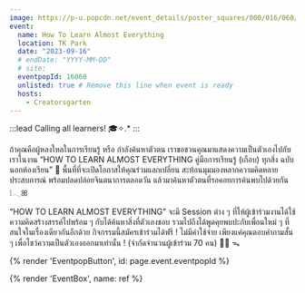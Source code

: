 ```yaml
---
image: https://p-u.popcdn.net/event_details/poster_squares/000/016/060/medium/ea29dc1e63d58abbd74afcb2760627f73f5cabb3.jpeg?1693533633
event:
  name: How To Learn Almost Everything
  location: TK Park
  date: "2023-09-16"
  # endDate: "YYYY-MM-DD"
  # site:
  eventpopId: 16060
  unlisted: true # Remove this line when event is ready
  hosts:
    - Creatorsgarten
---
```


:::lead
Calling all learners! 🎓✧.* 
:::

ถ้าคุณคือผู้หลงใหลในการเรียนรู้ หรือ กำลังค้นหาตัวตน เราขอชวนคุณมาแสดงความเป็นตัวเองไปกับเราในงาน “HOW TO LEARN ALMOST EVERYTHING คู่มือการเรียนรู้ (เกือบ) ทุกสิ่ง ฉบับนอกห้องเรียน” 🚌 พื้นที่ที่จะเปิดโอกาสให้คุณร่วมแลกเปลี่ยน สะท้อนมุมมองหลากความคิดหลายประสบการณ์ พร้อมปลดปล่อยจินตนาการตลอดวัน แล้วมาค้นหาตัวตนที่รอคอยการค้นพบไปด้วยกัน ❕𓂃ꕤ

“HOW TO LEARN ALMOST EVERYTHING” จะมี Session ต่าง ๆ ที่ให้ผู้เข้าร่วมงานได้ใช้ความคิดสร้างสรรค์ไปพร้อม ๆ กับได้ค้นหาสิ่งที่ตัวเองชอบ รวมไปถึงได้พูดคุยพบปะกับเพื่อนใหม่ ๆ ที่สนใจในเรื่องเดียวกันอีกด้วย กิจกรรมนี้สมัครเข้าร่วมได้ฟรี ! ไม่มีค่าใช้จ่าย เพียงแค่คุณตอบคำถามสั้น ๆ เพื่อโชว์ความเป็นตัวเองออกมาเท่านั้น ! (จำกัดจำนวนผู้เข้าร่วม 70 คน) 🖐🏻 ᯓ

{% render 'EventpopButton', id: page.event.eventpopId %}

{% render 'EventBox', name: ref %}